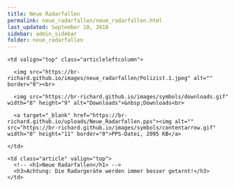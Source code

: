 ```yaml
---
title: Neue Radarfallen
permalink: neue_radarfallen/neue_radarfallen.html
last_updated: September 10, 2018
sidebar: admin_sidebar
folder: neue_radarfallen
---
```


<tbody>
<tr>
<td valign="top">

  <table cellpadding="0" cellspacing="0" border="0" summary="" width="450">
  <tbody>
  <tr width="450">

    <td valign="top" class="articleleftcolumn">

      <img src="https://br-richard.github.io/images/neue_radarfallen/Polizist.1.jpeg" alt="" border="0"><br>

      <img src="https://br-richard.github.io/images/symbols/downloads.gif" width="8" height="9" alt="Downloads">&nbsp;Downloads<br>

      <a target="_blank" href="https://br-richard.github.io/uploads/Neue_Radarfallen.pps"><img alt="" src="https://br-richard.github.io/images/symbols/contentarrow.gif" width="8" height="11" border="0">PPS-Datei, 2095 KB</a>

    </td>

    <td class="article" valign="top">
      <!-- <h1>Neue Radarfallen</h1> -->
      <h3>Achtung: Die Radargeräte werden immer besser getarnt!</h3>
    </td>

  </tr>
  </tbody>
  </table>

</td>
</tr>
</tbody>
